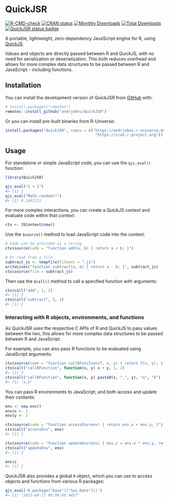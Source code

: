 
<!-- README.md is generated from README.Rmd. Please edit that file -->

# QuickJSR

<!-- badges: start -->

[![R-CMD-check](https://github.com/andrjohns/QuickJSR/actions/workflows/R-CMD-check.yaml/badge.svg)](https://github.com/andrjohns/QuickJSR/actions/workflows/R-CMD-check.yaml)
[![CRAN
status](https://www.r-pkg.org/badges/version/QuickJSR)](https://CRAN.R-project.org/package=QuickJSR)
[![Monthly
Downloads](https://cranlogs.r-pkg.org/badges/QuickJSR?color=blue)](https://CRAN.R-project.org/package=QuickJSR)
[![Total
Downloads](https://cranlogs.r-pkg.org/badges/grand-total/QuickJSR)](https://cranlogs.r-pkg.org/badges/grand-total/QuickJSR)
[![QuickJSR status
badge](https://andrjohns.r-universe.dev/badges/QuickJSR)](https://andrjohns.r-universe.dev/QuickJSR)
<!-- badges: end -->

A portable, lightweight, zero-dependency JavaScript engine for R, using
[QuickJS](https://bellard.org/quickjs/).

Values and objects are directly passed between R and QuickJS, with no
need for serialization or deserialization. This both reduces overhead
and allows for more complex data structures to be passed between R and
JavaScript - including functions.

## Installation

You can install the development version of QuickJSR from
[GitHub](https://github.com/) with:

``` r
# install.packages("remotes")
remotes::install_github("andrjohns/QuickJSR")
```

Or you can install pre-built binaries from R-Universe:

``` r
install.packages("QuickJSR", repos = c("https://andrjohns.r-universe.dev",
                                        "https://cran.r-project.org"))
```

## Usage

For standalone or simple JavaScript code, you can use the `qjs_eval()`
function:

``` r
library(QuickJSR)

qjs_eval("1 + 1")
#> [1] 2
qjs_eval("Math.random()")
#> [1] 0.2441212
```

For more complex interactions, you can create a QuickJS context and
evaluate code within that context:

``` r
ctx <- JSContext$new()
```

Use the `$source()` method to load JavaScript code into the context:

``` r
# Code can be provided as a string
ctx$source(code = "function add(a, b) { return a + b; }")

# Or read from a file
subtract_js <- tempfile(fileext = ".js")
writeLines("function subtract(a, b) { return a - b; }", subtract_js)
ctx$source(file = subtract_js)
```

Then use the `$call()` method to call a specified function with
arguments:

``` r
ctx$call("add", 1, 2)
#> [1] 3
ctx$call("subtract", 5, 3)
#> [1] 2
```

### Interacting with R objects, environments, and functions

As QuickJSR uses the respective C APIs of R and QuickJS to pass values
between the two, this allows for more complex data structures to be
passed between R and JavaScript.

For example, you can also pass R functions to be evaluated using
JavaScript arguments:

``` r
ctx$source(code = "function callRFunction(f, x, y) { return f(x, y); }")
ctx$call("callRFunction", function(x, y) x + y, 1, 2)
#> [1] 3
ctx$call("callRFunction", function(x, y) paste0(x, ",", y), "a", "b")
#> [1] "a,b"
```

You can pass R environments to JavaScript, and both access and update
their contents:

``` r
env <- new.env()
env$x <- 1
env$y <- 2

ctx$source(code = "function accessEnv(env) { return env.x + env.y; }")
ctx$call("accessEnv", env)
#> [1] 3

ctx$source(code = "function updateEnv(env) { env.z = env.x * env.y; return env.z;}")
ctx$call("updateEnv", env)
#> [1] 2

env$z
#> [1] 2
```

QuickJSR also provides a global `R` object, which you can use to access
objects and functions from various R packages:

``` r
qjs_eval('R.package("base")["Sys.Date"]()')
#> [1] "2025-09-17 08:00:00 AWST"
```
